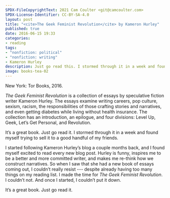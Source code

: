 ```yaml
---
SPDX-FileCopyrightText: 2021 Cam Coulter <git@camcoulter.com>
SPDX-License-Identifier: CC-BY-SA-4.0
layout: post
title: "<cite>The Geek Feminist Revolution</cite> by Kameron Hurley"
published: true
date: 2016-06-15 19:33
categories:
- reading
tags:
- "nonfiction: political"
- "nonfiction: writing"
- Kameron Hurley
description: Just go read this. I stormed through it in a week and found myself trying to sell it to a good handful of my friends.
image: books-tea-02
---
```


<p class="bookinfo">New York: Tor Books, 2016.</p>

<cite>The Geek Feminist Revolution</cite> is a collection of essays by speculative fiction writer Kameron Hurley. The essays examine writing careers, pop culture, sexism, racism, the responsibilities of those crafting stories and narratives, and even getting diabetes while living without health insurance. The collection has an introduction, an epilogue, and four divisions: Level Up, Geek, Let’s Get Personal, and Revolution.

It’s a great book. Just go read it. I stormed through it in a week and found myself trying to sell it to a good handful of my friends.

I started following Kameron Hurley’s blog a couple months back, and I found myself excited to read every new blog post. Hurley is funny, inspires me to be a better and more committed writer, and makes me re-think how we construct narratives. So when I saw that she had a new book of essays coming out, I couldn’t really resist --- despite already having too many things on my reading list. I made the time for <cite>The Geek Feminist Revolution</cite>. I couldn’t not. And once I started, I couldn’t put it down.

It’s a great book. Just go read it.
